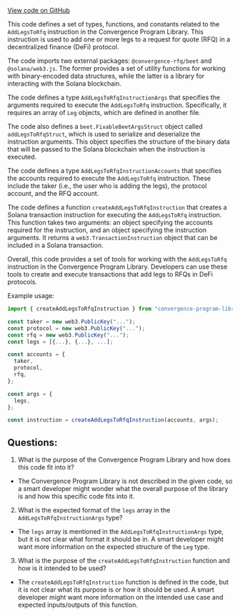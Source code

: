 [View code on GitHub](https://github.com/convergence-rfq/convergence-program-library/rfq/js/generated/instructions/addLegsToRfq.ts)

This code defines a set of types, functions, and constants related to the `AddLegsToRfq` instruction in the Convergence Program Library. This instruction is used to add one or more legs to a request for quote (RFQ) in a decentralized finance (DeFi) protocol. 

The code imports two external packages: `@convergence-rfq/beet` and `@solana/web3.js`. The former provides a set of utility functions for working with binary-encoded data structures, while the latter is a library for interacting with the Solana blockchain. 

The code defines a type `AddLegsToRfqInstructionArgs` that specifies the arguments required to execute the `AddLegsToRfq` instruction. Specifically, it requires an array of `Leg` objects, which are defined in another file. 

The code also defines a `beet.FixableBeetArgsStruct` object called `addLegsToRfqStruct`, which is used to serialize and deserialize the instruction arguments. This object specifies the structure of the binary data that will be passed to the Solana blockchain when the instruction is executed. 

The code defines a type `AddLegsToRfqInstructionAccounts` that specifies the accounts required to execute the `AddLegsToRfq` instruction. These include the taker (i.e., the user who is adding the legs), the protocol account, and the RFQ account. 

The code defines a function `createAddLegsToRfqInstruction` that creates a Solana transaction instruction for executing the `AddLegsToRfq` instruction. This function takes two arguments: an object specifying the accounts required for the instruction, and an object specifying the instruction arguments. It returns a `web3.TransactionInstruction` object that can be included in a Solana transaction. 

Overall, this code provides a set of tools for working with the `AddLegsToRfq` instruction in the Convergence Program Library. Developers can use these tools to create and execute transactions that add legs to RFQs in DeFi protocols. 

Example usage:

```typescript
import { createAddLegsToRfqInstruction } from "convergence-program-library";

const taker = new web3.PublicKey("...");
const protocol = new web3.PublicKey("...");
const rfq = new web3.PublicKey("...");
const legs = [{...}, {...}, ...];

const accounts = {
  taker,
  protocol,
  rfq,
};

const args = {
  legs,
};

const instruction = createAddLegsToRfqInstruction(accounts, args);
```
## Questions: 
 1. What is the purpose of the Convergence Program Library and how does this code fit into it?
- The Convergence Program Library is not described in the given code, so a smart developer might wonder what the overall purpose of the library is and how this specific code fits into it.

2. What is the expected format of the `legs` array in the `AddLegsToRfqInstructionArgs` type?
- The `legs` array is mentioned in the `AddLegsToRfqInstructionArgs` type, but it is not clear what format it should be in. A smart developer might want more information on the expected structure of the `Leg` type.

3. What is the purpose of the `createAddLegsToRfqInstruction` function and how is it intended to be used?
- The `createAddLegsToRfqInstruction` function is defined in the code, but it is not clear what its purpose is or how it should be used. A smart developer might want more information on the intended use case and expected inputs/outputs of this function.